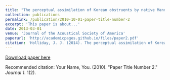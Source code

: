 ```yaml
---
title: "The perceptual assimilation of Korean obstruents by native Mandarin listeners"
collection: publications
permalink: /publication/2010-10-01-paper-title-number-2
excerpt: 'This paper is about...'
date: 2013-03-01
venue: 'Journal of the Acoustical Society of America'
paperurl: 'http://academicpages.github.io/files/paper2.pdf'
citation: 'Holliday, J. J. (2014). The perceptual assimilation of Korean obstruents by native Mandarin listeners. <i>Journal of the Acoustical Society of America, 135</i>(3), 1585-1595'
---
```


[Download paper here](http://academicpages.github.io/files/paper2.pdf)

Recommended citation: Your Name, You. (2010). "Paper Title Number 2." <i>Journal 1</i>. 1(2).
